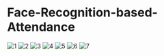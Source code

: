# Face-Recognition-based-Attendance
![1]([http://url/to/img.png](https://github.com/Nurmuhammad1232/Face-Recognition-based-Attendance/blob/main/images/1.png?raw=true))
![2]([http://url/to/img.png](https://github.com/Nurmuhammad1232/Face-Recognition-based-Attendance/blob/main/images/2.png?raw=true))
![3]([http://url/to/img.png](https://github.com/Nurmuhammad1232/Face-Recognition-based-Attendance/blob/main/images/3.png?raw=true))
![4]([http://url/to/img.png](https://github.com/Nurmuhammad1232/Face-Recognition-based-Attendance/blob/main/images/4.png?raw=true))
![5]([http://url/to/img.png](https://github.com/Nurmuhammad1232/Face-Recognition-based-Attendance/blob/main/images/5.png?raw=true))
![6]([http://url/to/img.png](https://github.com/Nurmuhammad1232/Face-Recognition-based-Attendance/blob/main/images/6.png?raw=true))
![7]([http://url/to/img.png](https://github.com/Nurmuhammad1232/Face-Recognition-based-Attendance/blob/main/images/7.png?raw=true))
